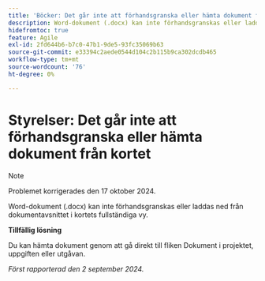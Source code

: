 ```yaml
---
title: 'Böcker: Det går inte att förhandsgranska eller hämta dokument från kortet'
description: Word-dokument (.docx) kan inte förhandsgranskas eller laddas ned från dokumentavsnittet i den detaljerade kortvyn.
hidefromtoc: true
feature: Agile
exl-id: 2fd644b6-b7c0-47b1-9de5-93fc35069b63
source-git-commit: e33394c2aede0544d104c2b115b9ca302dcdb465
workflow-type: tm+mt
source-wordcount: '76'
ht-degree: 0%

---
```


# Styrelser: Det går inte att förhandsgranska eller hämta dokument från kortet

>[!NOTE]
>
>Problemet korrigerades den 17 oktober 2024.

Word-dokument (.docx) kan inte förhandsgranskas eller laddas ned från dokumentavsnittet i kortets fullständiga vy.

**Tillfällig lösning**

Du kan hämta dokument genom att gå direkt till fliken Dokument i projektet, uppgiften eller utgåvan.

_Först rapporterad den 2 september 2024._
